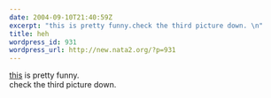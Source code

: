 ```yaml
---
date: 2004-09-10T21:40:59Z
excerpt: "this is pretty funny.check the third picture down. \n"
title: heh
wordpress_id: 931
wordpress_url: http://new.nata2.org/?p=931
---
```


<a href="http://dopeman.org/pleasanton_real_estate/">this</a> is pretty funny.<br/>check the third picture down. 
